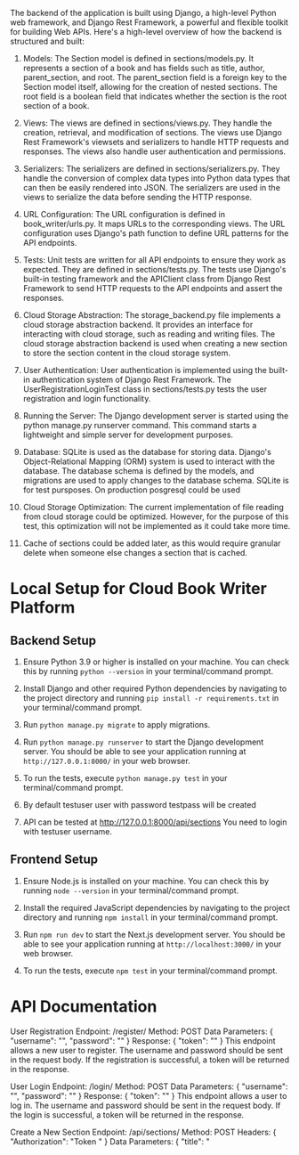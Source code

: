 The backend of the application is built using Django, a high-level Python web framework, and Django Rest Framework, a powerful and flexible toolkit for building Web APIs. Here's a high-level overview of how the backend is structured and built:

1. Models: The Section model is defined in sections/models.py. It represents a section of a book and has fields such as title, author, parent_section, and root. The parent_section field is a foreign key to the Section model itself, allowing for the creation of nested sections. The root field is a boolean field that indicates whether the section is the root section of a book.

2. Views: The views are defined in sections/views.py. They handle the creation, retrieval, and modification of sections. The views use Django Rest Framework's viewsets and serializers to handle HTTP requests and responses. The views also handle user authentication and permissions.

3. Serializers: The serializers are defined in sections/serializers.py. They handle the conversion of complex data types into Python data types that can then be easily rendered into JSON. The serializers are used in the views to serialize the data before sending the HTTP response.

4. URL Configuration: The URL configuration is defined in book_writer/urls.py. It maps URLs to the corresponding views. The URL configuration uses Django's path function to define URL patterns for the API endpoints.

5. Tests: Unit tests are written for all API endpoints to ensure they work as expected. They are defined in sections/tests.py. The tests use Django's built-in testing framework and the APIClient class from Django Rest Framework to send HTTP requests to the API endpoints and assert the responses.

6. Cloud Storage Abstraction: The storage_backend.py file implements a cloud storage abstraction backend. It provides an interface for interacting with cloud storage, such as reading and writing files. The cloud storage abstraction backend is used when creating a new section to store the section content in the cloud storage system.

7. User Authentication: User authentication is implemented using the built-in authentication system of Django Rest Framework. The UserRegistrationLoginTest class in sections/tests.py tests the user registration and login functionality.

8. Running the Server: The Django development server is started using the python manage.py runserver command. This command starts a lightweight and simple server for development purposes.

9. Database: SQLite is used as the database for storing data. Django's Object-Relational Mapping (ORM) system is used to interact with the database. The database schema is defined by the models, and migrations are used to apply changes to the database schema. SQLite is for test pursposes. On production posgresql could be used
 
10. Cloud Storage Optimization: The current implementation of file reading from cloud storage could be optimized. However, for the purpose of this test, this optimization will not be implemented as it could take more time.

11. Cache of sections could be added later, as this would require granular delete when someone else changes a section that is cached.


# Local Setup for Cloud Book Writer Platform

## Backend Setup

1. Ensure Python 3.9 or higher is installed on your machine. You can check this by running `python --version` in your terminal/command prompt.

2. Install Django and other required Python dependencies by navigating to the project directory and running `pip install -r requirements.txt` in your terminal/command prompt.

3. Run `python manage.py migrate` to apply migrations.

4. Run `python manage.py runserver` to start the Django development server. You should be able to see your application running at `http://127.0.0.1:8000/` in your web browser.

5. To run the tests, execute `python manage.py test` in your terminal/command prompt.

6. By default testuser user with password testpass will be created

7. API can be tested at http://127.0.0.1:8000/api/sections
   You need to login with testuser username.

## Frontend Setup

1. Ensure Node.js is installed on your machine. You can check this by running `node --version` in your terminal/command prompt.

2. Install the required JavaScript dependencies by navigating to the project directory and running `npm install` in your terminal/command prompt.

3. Run `npm run dev` to start the Next.js development server. You should be able to see your application running at `http://localhost:3000/` in your web browser.

4. To run the tests, execute `npm test` in your terminal/command prompt.

# API Documentation

User Registration
Endpoint: /register/
Method: POST
Data Parameters: 
{
    "username": "<username>",
    "password": "<password>"
}
Response: 
{
    "token": "<token>"
}
This endpoint allows a new user to register. The username and password should be sent in the request body. If the registration is successful, a token will be returned in the response.

User Login
Endpoint: /login/
Method: POST
Data Parameters: 
{
    "username": "<username>",
    "password": "<password>"
}
Response: 
{
    "token": "<token>"
}
This endpoint allows a user to log in. The username and password should be sent in the request body. If the login is successful, a token will be returned in the response.

Create a New Section
Endpoint: /api/sections/
Method: POST
Headers: 
{
    "Authorization": "Token <token>"
}
Data Parameters: 
{
    "title": "<title>",
    "root": "<true/false>"
}
Response: 
{
    "id": "<section_id>",
    "title": "<title>",
    "root": "<true/false>"
}
This endpoint allows a user to create a new section. The title and root status should be sent in the request body. The user's token should be included in the Authorization header.

Retrieve a Section
Endpoint: /api/sections/<section_id>/
Method: GET
Headers: 
{
    "Authorization": "Token <token>"
}
Response: 
{
    "id": "<section_id>",
    "title": "<title>",
    "root": "<true/false>",
    "nested_sections": [
        {
            "id": "<nested_section_id>",
            "title": "<nested_section_title>",
            "root": false,
            "parent_section": "<parent_section_id>",
            "content": "<nested_section_content>"
        },
        ...
    ],
    "content": "<section_content>"
}
This endpoint allows a user to retrieve a section. The section ID should be included in the URL. The user's token should be included in the Authorization header.

Update a Section
Endpoint: /api/sections/<section_id>/
Method: PUT
Headers: 
{
    "Authorization": "Token <token>"
}
Data Parameters: 
{
    "title": "<new_title>",
    "root": "<true/false>"
}
Response: 
{
    "id": "<section_id>",
    "title": "<new_title>",
    "root": "<true/false>"
}
This endpoint allows a user to update a section. The new title and root status should be sent in the request body. The section ID should be included in the URL. The user's token should be included in the Authorization header.

Delete a Section
Endpoint: /api/sections/<section_id>/
Method: DELETE
Headers: 
{
    "Authorization": "Token <token>"
}
Response: 
{
    "detail": "Section deleted."
}
This endpoint allows a user to delete a section. The section ID should be included in the URL. The user's token should be included in the Authorization header.

Create a Nested Section
Endpoint: /api/sections/
Method: POST
Headers: 
{
    "Authorization": "Token <token>"
}
Data Parameters: 
{
    "title": "<title>",
    "root": false,
    "parent_section": "<parent_section_id>"
}
Response: 
{
    "id": "<section_id>",
    "title": "<title>",
    "root": false,
    "parent_section": "<parent_section_id>"
}
This endpoint allows a user to create a new nested section under an existing section. The title should be sent in the request body. The root status should be set to false. The ID of the parent section should be included in the parent_section field. The user's token should be included in the Authorization header.

Retrieve All Sections
Endpoint: /api/sections/
Method: GET
Headers: 
{
    "Authorization": "Token <token>"
}
Response: 
{
    "count": <total_number_of_sections>,
    "next": <URL_of_next_page>,
    "previous": <URL_of_previous_page>,
    "results": [
        {
            "id": "<section_id>",
            "title": "<title>",
            "root": "<true/false>",
            "nested_sections": [
                {
                    "id": "<nested_section_id>",
                    "title": "<nested_section_title>",
                    "root": false,
                    "parent_section": "<parent_section_id>",
                    "content": "<nested_section_content>"
                },
                ...
            ],
            "content": "<section_content>"
        },
        ...
    ]
}
This endpoint allows a user to retrieve all sections along with their nested sections. The user's token should be included in the Authorization header. The response includes pagination details. The count field indicates the total number of sections. The next and previous fields provide the URLs of the next and previous pages respectively. The results field contains the list of sections for the current page.

Retrieve Root Sections Only
Endpoint: /api/sections/root_list/
Method: GET
Headers: 
{
    "Authorization": "Token <token>"
}
Response: 
{
    "count": <total_number_of_root_sections>,
    "next": <URL_of_next_page>,
    "previous": <URL_of_previous_page>,
    "results": [
        {
            "id": "<section_id>",
            "title": "<title>",
            "root": true,
            "nested_sections": [
                {
                    "id": "<nested_section_id>",
                    "title": "<nested_section_title>",
                    "root": false,
                    "parent_section": "<parent_section_id>",
                    "content": "<nested_section_content>"
                },
                ...
            ],
            "content": "<section_content>"
        },
        ...
    ]
}
This endpoint allows a user to retrieve only the root sections along with their nested sections. The user's token should be included in the Authorization header. The response includes pagination details. The count field indicates the total number of root sections. The next and previous fields provide the URLs of the next and previous pages respectively. The results field contains the list of lts field contains the list of

Response: 
{
    "count": <total_number_of_sections>,
    "next": <URL_of_next_page>,
    "previous": <URL_of_previous_page>,
    "results": [
        {
            "id": "<section_id>",
            "title": "<title>",
            "root": "<true/false>",
            "nested_sections": [
                {
                    "id": "<nested_section_id>",
                    "title": "<nested_section_title>",
                    "root": false,
                    "parent_section": "<parent_section_id>",
                    "content": "<nested_section_content>"
                },
                ...
            ],
            "content": "<section_content>"
        },
        ...
    ]
}
This endpoint allows a user to retrieve all sections along with their nested sections. The user's token should be included in the Authorization header. The response includes pagination details. The count field indicates the total number of sections. The next and previous fields provide the URLs of the next and previous pages respectively. The results field contains the list of sections for the current page.

## Retrieve Root Sections Only(books)

Endpoint: /api/sections/root_list/
Method: GET
Headers: 
{
    "Authorization": "Token <token>"
}
Response: 
{
    "count": <total_number_of_root_sections>,
    "next": <URL_of_next_page>,
    "previous": <URL_of_previous_page>,
    "results": [
        {
            "id": "<section_id>",
            "title": "<title>",
            "root": true,
            "nested_sections": [
                {
                    "id": "<nested_section_id>",
                    "title": "<nested_section_title>",
                    "root": false,
                    "parent_section": "<parent_section_id>",
                    "content": "<nested_section_content>"
                },
                ...
            ],
            "content": "<section_content>"
        },
        ...
    ]
}
This endpoint allows a user to retrieve only the root sections along with their nested sections. The user's token should be included in the Authorization header. The response includes pagination details. The count field indicates the total number of root sections. The next and previous fields provide the URLs of the next and previous pages respectively. The results field contains the list of root sections for the current page.


